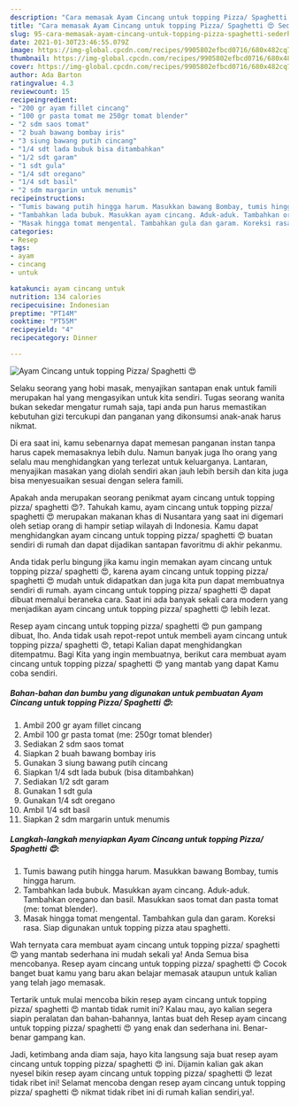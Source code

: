 ```yaml
---
description: "Cara memasak Ayam Cincang untuk topping Pizza/ Spaghetti 😍 Sederhana dan Mudah Dibuat"
title: "Cara memasak Ayam Cincang untuk topping Pizza/ Spaghetti 😍 Sederhana dan Mudah Dibuat"
slug: 95-cara-memasak-ayam-cincang-untuk-topping-pizza-spaghetti-sederhana-dan-mudah-dibuat
date: 2021-01-30T23:46:55.079Z
image: https://img-global.cpcdn.com/recipes/9905802efbcd0716/680x482cq70/ayam-cincang-untuk-topping-pizza-spaghetti-😍-foto-resep-utama.jpg
thumbnail: https://img-global.cpcdn.com/recipes/9905802efbcd0716/680x482cq70/ayam-cincang-untuk-topping-pizza-spaghetti-😍-foto-resep-utama.jpg
cover: https://img-global.cpcdn.com/recipes/9905802efbcd0716/680x482cq70/ayam-cincang-untuk-topping-pizza-spaghetti-😍-foto-resep-utama.jpg
author: Ada Barton
ratingvalue: 4.3
reviewcount: 15
recipeingredient:
- "200 gr ayam fillet cincang"
- "100 gr pasta tomat me 250gr tomat blender"
- "2 sdm saos tomat"
- "2 buah bawang bombay iris"
- "3 siung bawang putih cincang"
- "1/4 sdt lada bubuk bisa ditambahkan"
- "1/2 sdt garam"
- "1 sdt gula"
- "1/4 sdt oregano"
- "1/4 sdt basil"
- "2 sdm margarin untuk menumis"
recipeinstructions:
- "Tumis bawang putih hingga harum. Masukkan bawang Bombay, tumis hingga harum."
- "Tambahkan lada bubuk. Masukkan ayam cincang. Aduk-aduk. Tambahkan oregano dan basil. Masukkan saos tomat dan pasta tomat (me: tomat blender)."
- "Masak hingga tomat mengental. Tambahkan gula dan garam. Koreksi rasa. Siap digunakan untuk topping pizza atau spaghetti."
categories:
- Resep
tags:
- ayam
- cincang
- untuk

katakunci: ayam cincang untuk 
nutrition: 134 calories
recipecuisine: Indonesian
preptime: "PT14M"
cooktime: "PT55M"
recipeyield: "4"
recipecategory: Dinner

---
```



![Ayam Cincang untuk topping Pizza/ Spaghetti 😍](https://img-global.cpcdn.com/recipes/9905802efbcd0716/680x482cq70/ayam-cincang-untuk-topping-pizza-spaghetti-😍-foto-resep-utama.jpg)

Selaku seorang yang hobi masak, menyajikan santapan enak untuk famili merupakan hal yang mengasyikan untuk kita sendiri. Tugas seorang  wanita bukan sekedar mengatur rumah saja, tapi anda pun harus memastikan kebutuhan gizi tercukupi dan panganan yang dikonsumsi anak-anak harus nikmat.

Di era  saat ini, kamu sebenarnya dapat memesan panganan instan tanpa harus capek memasaknya lebih dulu. Namun banyak juga lho orang yang selalu mau menghidangkan yang terlezat untuk keluarganya. Lantaran, menyajikan masakan yang diolah sendiri akan jauh lebih bersih dan kita juga bisa menyesuaikan sesuai dengan selera famili. 



Apakah anda merupakan seorang penikmat ayam cincang untuk topping pizza/ spaghetti 😍?. Tahukah kamu, ayam cincang untuk topping pizza/ spaghetti 😍 merupakan makanan khas di Nusantara yang saat ini digemari oleh setiap orang di hampir setiap wilayah di Indonesia. Kamu dapat menghidangkan ayam cincang untuk topping pizza/ spaghetti 😍 buatan sendiri di rumah dan dapat dijadikan santapan favoritmu di akhir pekanmu.

Anda tidak perlu bingung jika kamu ingin memakan ayam cincang untuk topping pizza/ spaghetti 😍, karena ayam cincang untuk topping pizza/ spaghetti 😍 mudah untuk didapatkan dan juga kita pun dapat membuatnya sendiri di rumah. ayam cincang untuk topping pizza/ spaghetti 😍 dapat dibuat memalui beraneka cara. Saat ini ada banyak sekali cara modern yang menjadikan ayam cincang untuk topping pizza/ spaghetti 😍 lebih lezat.

Resep ayam cincang untuk topping pizza/ spaghetti 😍 pun gampang dibuat, lho. Anda tidak usah repot-repot untuk membeli ayam cincang untuk topping pizza/ spaghetti 😍, tetapi Kalian dapat menghidangkan ditempatmu. Bagi Kita yang ingin membuatnya, berikut cara membuat ayam cincang untuk topping pizza/ spaghetti 😍 yang mantab yang dapat Kamu coba sendiri.

<!--inarticleads1-->

##### Bahan-bahan dan bumbu yang digunakan untuk pembuatan Ayam Cincang untuk topping Pizza/ Spaghetti 😍:

1. Ambil 200 gr ayam fillet cincang
1. Ambil 100 gr pasta tomat (me: 250gr tomat blender)
1. Sediakan 2 sdm saos tomat
1. Siapkan 2 buah bawang bombay iris
1. Gunakan 3 siung bawang putih cincang
1. Siapkan 1/4 sdt lada bubuk (bisa ditambahkan)
1. Sediakan 1/2 sdt garam
1. Gunakan 1 sdt gula
1. Gunakan 1/4 sdt oregano
1. Ambil 1/4 sdt basil
1. Siapkan 2 sdm margarin untuk menumis




<!--inarticleads2-->

##### Langkah-langkah menyiapkan Ayam Cincang untuk topping Pizza/ Spaghetti 😍:

1. Tumis bawang putih hingga harum. Masukkan bawang Bombay, tumis hingga harum.
1. Tambahkan lada bubuk. Masukkan ayam cincang. Aduk-aduk. Tambahkan oregano dan basil. Masukkan saos tomat dan pasta tomat (me: tomat blender).
1. Masak hingga tomat mengental. Tambahkan gula dan garam. Koreksi rasa. Siap digunakan untuk topping pizza atau spaghetti.




Wah ternyata cara membuat ayam cincang untuk topping pizza/ spaghetti 😍 yang mantab sederhana ini mudah sekali ya! Anda Semua bisa mencobanya. Resep ayam cincang untuk topping pizza/ spaghetti 😍 Cocok banget buat kamu yang baru akan belajar memasak ataupun untuk kalian yang telah jago memasak.

Tertarik untuk mulai mencoba bikin resep ayam cincang untuk topping pizza/ spaghetti 😍 mantab tidak rumit ini? Kalau mau, ayo kalian segera siapin peralatan dan bahan-bahannya, lantas buat deh Resep ayam cincang untuk topping pizza/ spaghetti 😍 yang enak dan sederhana ini. Benar-benar gampang kan. 

Jadi, ketimbang anda diam saja, hayo kita langsung saja buat resep ayam cincang untuk topping pizza/ spaghetti 😍 ini. Dijamin kalian gak akan nyesel bikin resep ayam cincang untuk topping pizza/ spaghetti 😍 lezat tidak ribet ini! Selamat mencoba dengan resep ayam cincang untuk topping pizza/ spaghetti 😍 nikmat tidak ribet ini di rumah kalian sendiri,ya!.

